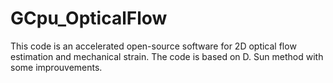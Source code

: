 # GCpu_OpticalFlow
This code is an accelerated open-source software for 2D optical flow estimation and mechanical strain. 
The code is based on D. Sun method with some improuvements. 
